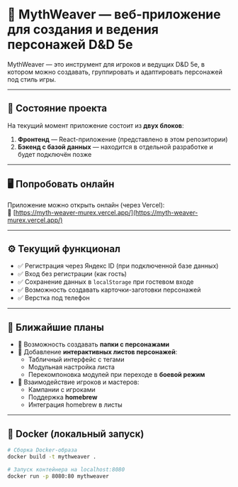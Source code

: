# 🧶 MythWeaver — веб-приложение для создания и ведения персонажей D&D 5e

MythWeaver — это инструмент для игроков и ведущих D&D 5e, в котором можно создавать, группировать и адаптировать персонажей под стиль игры.

---

## 🚧 Состояние проекта

На текущий момент приложение состоит из **двух блоков**:

1. **Фронтенд** — React-приложение (представлено в этом репозитории)
2. **Бэкенд с базой данных** — находится в отдельной разработке и будет подключён позже

---

## 🖥 Попробовать онлайн

Приложение можно открыть онлайн (через Vercel):  
📍 [https://myth-weaver-murex.vercel.app/](https://myth-weaver-murex.vercel.app/)

---

## ⚙️ Текущий функционал

- ✅ Регистрация через Яндекс ID (при подключенной базе данных)
- ✅ Вход без регистрации (как гость)
- ✅ Сохранение данных в `localStorage` при гостевом входе
- ✅ Возможность создавать карточки-заготовки персонажей
- ✅ Верстка под телефон
---

## 🔮 Ближайшие планы

- 📁 Возможность создавать **папки с персонажами**
- 🧾 Добавление **интерактивных листов персонажей**:
  - Табличный интерфейс с тегами
  - Модульная настройка листа
  - Перекомпоновка модулей при переходе в **боевой режим**
- 🧙 Взаимодействие игроков и мастеров:
  - Кампании с игроками
  - Поддержка **homebrew**
  - Интеграция homebrew в листы

---

## 🐳 Docker (локальный запуск)

```bash
# Сборка Docker-образа
docker build -t mythweaver .

# Запуск контейнера на localhost:8080
docker run -p 8080:80 mythweaver

